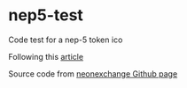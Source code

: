 # nep5-test
Code test for a nep-5 token ico 

Following this [article](https://medium.com/proof-of-working/how-to-build-an-ico-on-neo-with-the-nex-ico-smart-contract-template-1beac1ff0afd)

Source code from [neonexchange Github page](https://github.com/neonexchange/neo-ico-template)
